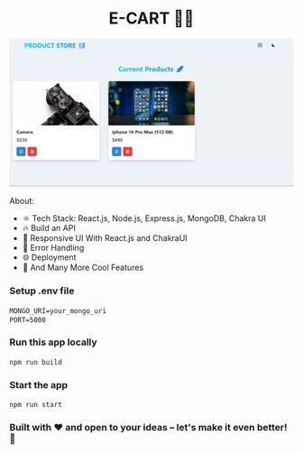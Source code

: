 <h1 align="center">E-CART 🛒🛒 </h1>

![Demo App](/frontend/public/E-CART.png)

About:

-   ⚛️ Tech Stack: React.js, Node.js, Express.js, MongoDB, Chakra UI
-   🔥 Build an API
-   📱 Responsive UI With React.js and ChakraUI
-   🐞 Error Handling
-   🌐 Deployment
-   🚀 And Many More Cool Features

### Setup .env file

```shell
MONGO_URI=your_mongo_uri
PORT=5000
```

### Run this app locally

```shell
npm run build
```

### Start the app

```shell
npm run start
```

### Built with ❤️ and open to your ideas – let's make it even better! 🚀
